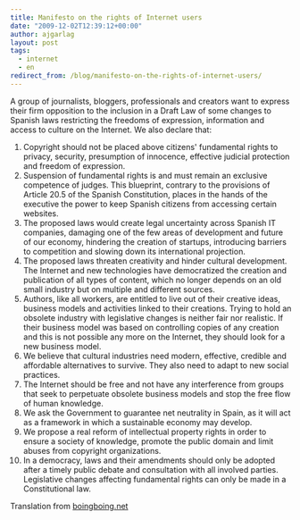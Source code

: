 ```yaml
---
title: Manifesto on the rights of Internet users
date: "2009-12-02T12:39:12+00:00"
author: ajgarlag
layout: post
tags:
  - internet
  - en
redirect_from: /blog/manifesto-on-the-rights-of-internet-users/
---
```

A group of journalists, bloggers, professionals and creators want to express their firm opposition to the inclusion in a Draft Law of some changes to Spanish laws restricting the freedoms of expression, information and access to culture on the Internet. We also declare that:

  1. Copyright should not be placed above citizens' fundamental rights to privacy, security, presumption of innocence, effective judicial protection and freedom of expression.
  2. Suspension of fundamental rights is and must remain an exclusive competence of judges. This blueprint, contrary to the provisions of Article 20.5 of the Spanish Constitution, places in the hands of the executive the power to keep Spanish citizens from accessing certain websites.
  3. The proposed laws would create legal uncertainty across Spanish IT companies, damaging one of the few areas of development and future of our economy, hindering the creation of startups, introducing barriers to competition and slowing down its international projection.
  4. The proposed laws threaten creativity and hinder cultural development. The Internet and new technologies have democratized the creation and publication of all types of content, which no longer depends on an old small industry but on multiple and different sources.
  5. Authors, like all workers, are entitled to live out of their creative ideas, business models and activities linked to their creations. Trying to hold an obsolete industry with legislative changes is neither fair nor realistic. If their business model was based on controlling copies of any creation and this is not possible any more on the Internet, they should look for a new business model.
  6. We believe that cultural industries need modern, effective, credible and affordable alternatives to survive. They also need to adapt to new social practices.
  7. The Internet should be free and not have any interference from groups that seek to perpetuate obsolete business models and stop the free flow of human knowledge.
  8. We ask the Government to guarantee net neutrality in Spain, as it will act as a framework in which a sustainable economy may develop.
  9. We propose a real reform of intellectual property rights in order to ensure a society of knowledge, promote the public domain and limit abuses from copyright organizations.
  10. In a democracy, laws and their amendments should only be adopted after a timely public debate and consultation with all involved parties. Legislative changes affecting fundamental rights can only be made in a Constitutional law.

Translation from <a href="http://www.boingboing.net/2009/12/02/spanish-activists-is.html"><a target="_blank" rel="nofollow" href="http://boingboing.net" >boingboing.net</a></a>
